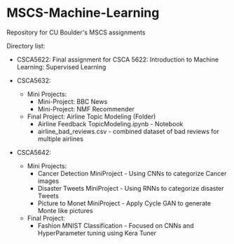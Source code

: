 # MSCS-Machine-Learning
Repository for CU Boulder's MSCS assignments

Directory list:
- CSCA5622: Final assignment for CSCA 5622: Introduction to Machine Learning: Supervised Learning
- CSCA5632: 
	- Mini Projects: 
		- Mini-Project: BBC News
		- Mini-Project: NMF Recommender
	- Final Project: Airline Topic Modeling (Folder)
		- Airline Feedback TopicModeling.ipynb - Notebook
		- airline_bad_reviews.csv - combined dataset of bad reviews for multiple airlines
		
- CSCA5642:
	- Mini Projects:
		- Cancer Detection MiniProject - Using CNNs to categorize Cancer images
		- Disaster Tweets MiniProject - Using RNNs to categorize disaster Tweets
		- Picture to Monet MiniProject - Apply Cycle GAN to generate Monte like pictures
	- Final Project:
		- Fashion MNIST Classification - Focused on CNNs and HyperParameter tuning using Kera Tuner
